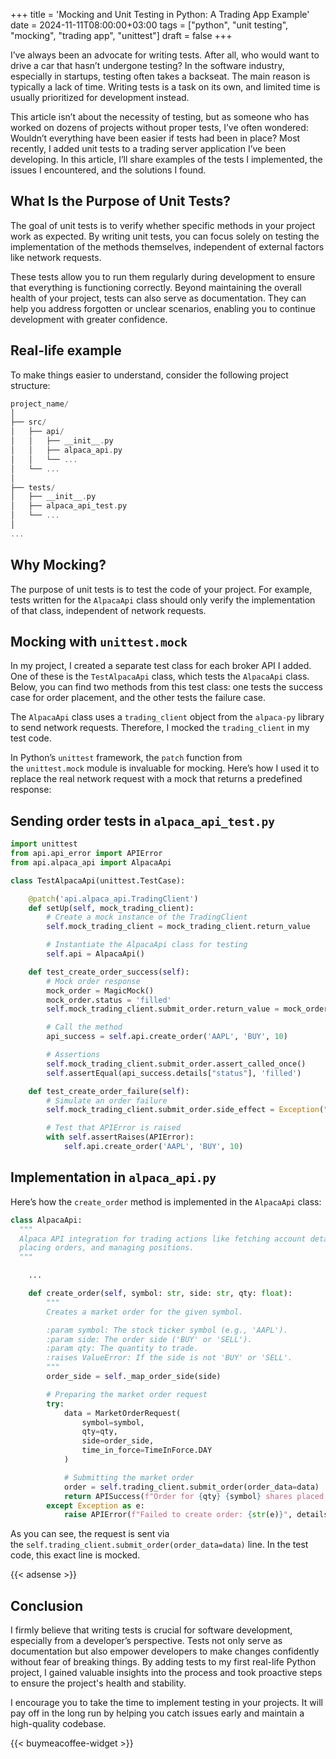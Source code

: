 +++
title = 'Mocking and Unit Testing in Python: A Trading App Example'
date  = 2024-11-11T08:00:00+03:00
tags  = ["python", "unit testing", "mocking", "trading app", "unittest"]
draft = false
+++

I’ve always been an advocate for writing tests. After all, who would want to drive a car that hasn’t undergone testing? In the software industry, especially in startups, testing often takes a backseat. The main reason is typically a lack of time. Writing tests is a task on its own, and limited time is usually prioritized for development instead.

This article isn’t about the necessity of testing, but as someone who has worked on dozens of projects without proper tests, I’ve often wondered: Wouldn’t everything have been easier if tests had been in place? Most recently, I added unit tests to a trading server application I’ve been developing. In this article, I’ll share examples of the tests I implemented, the issues I encountered, and the solutions I found.

## What Is the Purpose of Unit Tests?

The goal of unit tests is to verify whether specific methods in your project work as expected. By writing unit tests, you can focus solely on testing the implementation of the methods themselves, independent of external factors like network requests.

These tests allow you to run them regularly during development to ensure that everything is functioning correctly. Beyond maintaining the overall health of your project, tests can also serve as documentation. They can help you address forgotten or unclear scenarios, enabling you to continue development with greater confidence.

## Real-life example

To make things easier to understand, consider the following project structure:

```swift
project_name/
│
├── src/
│   ├── api/
│   │   ├── __init__.py
│   │   ├── alpaca_api.py
│   │   └── ...
│   └── ...
│
├── tests/
│   ├── __init__.py
│   ├── alpaca_api_test.py
│   └── ...
│
...
```

## Why Mocking?

The purpose of unit tests is to test the code of your project. For example, tests written for the `AlpacaApi` class should only verify the implementation of that class, independent of network requests.

## Mocking with `unittest.mock`

In my project, I created a separate test class for each broker API I added. One of these is the `TestAlpacaApi` class, which tests the `AlpacaApi` class. Below, you can find two methods from this test class: one tests the success case for order placement, and the other tests the failure case.

The `AlpacaApi` class uses a `trading_client` object from the `alpaca-py` library to send network requests. Therefore, I mocked the `trading_client` in my test code.

In Python’s `unittest` framework, the `patch` function from the `unittest.mock` module is invaluable for mocking. Here’s how I used it to replace the real network request with a mock that returns a predefined response:

## Sending order tests in `alpaca_api_test.py`

```python
import unittest
from api.api_error import APIError
from api.alpaca_api import AlpacaApi

class TestAlpacaApi(unittest.TestCase):

    @patch('api.alpaca_api.TradingClient')
    def setUp(self, mock_trading_client):
        # Create a mock instance of the TradingClient
        self.mock_trading_client = mock_trading_client.return_value

        # Instantiate the AlpacaApi class for testing
        self.api = AlpacaApi()

    def test_create_order_success(self):
        # Mock order response
        mock_order = MagicMock()
        mock_order.status = 'filled'
        self.mock_trading_client.submit_order.return_value = mock_order

        # Call the method
        api_success = self.api.create_order('AAPL', 'BUY', 10)

        # Assertions
        self.mock_trading_client.submit_order.assert_called_once()
        self.assertEqual(api_success.details["status"], 'filled')

    def test_create_order_failure(self):
        # Simulate an order failure
        self.mock_trading_client.submit_order.side_effect = Exception("API error")

        # Test that APIError is raised
        with self.assertRaises(APIError):
            self.api.create_order('AAPL', 'BUY', 10)
```

## Implementation in `alpaca_api.py`

Here’s how the `create_order` method is implemented in the `AlpacaApi` class:

```python
class AlpacaApi:
  """
  Alpaca API integration for trading actions like fetching account details,
  placing orders, and managing positions.
  """

	...

	def create_order(self, symbol: str, side: str, qty: float):
	    """
	    Creates a market order for the given symbol.

	    :param symbol: The stock ticker symbol (e.g., 'AAPL').
	    :param side: The order side ('BUY' or 'SELL').
	    :param qty: The quantity to trade.
	    :raises ValueError: If the side is not 'BUY' or 'SELL'.
	    """
	    order_side = self._map_order_side(side)

	    # Preparing the market order request
	    try:
	        data = MarketOrderRequest(
	            symbol=symbol,
	            qty=qty,
	            side=order_side,
	            time_in_force=TimeInForce.DAY
	        )

	        # Submitting the market order
	        order = self.trading_client.submit_order(order_data=data)
	        return APISuccess(f"Order for {qty} {symbol} shares placed successfully.", details={"status": order.status})
	    except Exception as e:
	        raise APIError(f"Failed to create order: {str(e)}", details={"method": "create_order", "symbol": symbol})
```

As you can see, the request is sent via the `self.trading_client.submit_order(order_data=data)` line. In the test code, this exact line is mocked.

{{< adsense >}}

## Conclusion

I firmly believe that writing tests is crucial for software development, especially from a developer’s perspective. Tests not only serve as documentation but also empower developers to make changes confidently without fear of breaking things. By adding tests to my first real-life Python project, I gained valuable insights into the process and took proactive steps to ensure the project's health and stability.

I encourage you to take the time to implement testing in your projects. It will pay off in the long run by helping you catch issues early and maintain a high-quality codebase.

{{< buymeacoffee-widget >}}